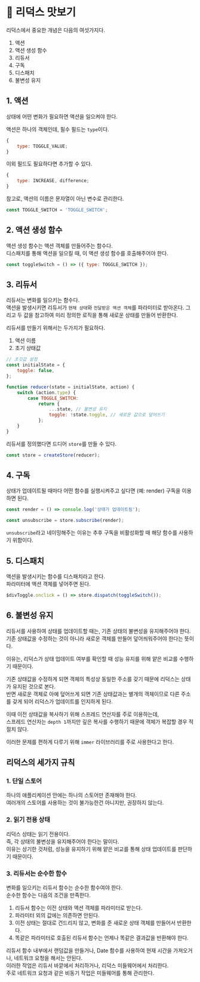 # 💟 리덕스 맛보기

리덕스에서 중요한 개념은 다음의 여섯가지다.

1. 액션
2. 액션 생성 함수
3. 리듀서
4. 구독
5. 디스패치
6. 불변성 유지

## 1. 액션

상태에 어떤 변화가 필요하면 액션을 일으켜야 한다.

액션은 하나의 객체인데, 필수 필드는 `type`이다.

```javascript
{
	type: TOGGLE_VALUE;
}
```

이외 필드도 필요하다면 추가할 수 있다.

```javascript
{
	type: INCREASE, difference;
}
```

참고로, 액션의 이름은 문자열이 아닌 변수로 관리한다.

```javascript
const TOGGLE_SWITCH = 'TOGGLE_SWITCH';
```

## 2. 액션 생성 함수

액션 생성 함수는 액션 객체를 만들어주는 함수다.  
디스패치를 통해 액션을 일으킬 때, 이 액션 생성 함수를 호출해주어야 한다.

```javascript
const toggleSwitch = () => ({ type: TOGGLE_SWITCH });
```

## 3. 리듀서

리듀서는 변화를 일으키는 함수다.  
액션을 발생시키면 리듀서가 `현재 상태`와 `전달받은 액션 객체`를 파라미터로 받아온다.
그리고 두 값을 참고하여 미리 정의한 로직을 통해 새로운 상태를 만들어 반환한다.

리듀서를 만들기 위해서는 두가지가 필요하다.

1. 액션 이름
2. 초기 상태값

```javascript
// 초깃값 설정
const initialState = {
	toggle: false,
};

function reducer(state = initialState, action) {
	switch (action.type) {
		case TOGGLE_SWITCH:
			return {
				...state, // 불변성 유지
				toggle: !state.toggle, // 새로운 값으로 덮어쓰기
			};
	}
}
```

리듀서를 정의했다면 드디어 `store`를 만들 수 있다.

```javascript
const store = createStore(reducer);
```

## 4. 구독

상태가 업데이트될 때마다 어떤 함수를 실행시켜주고 싶다면 (예: render) 구독을 이용하면 된다.

```javascript
const render = () => console.log('상태가 업데이트됨');

const unsubscribe = store.subscribe(render);
```

`unsubscribe`라고 네이밍해주는 이유는 추후 구독을 비활성화할 때 해당 함수를 사용하기 위함이다.

## 5. 디스패치

액션을 발생시키는 함수를 디스패치라고 한다.  
파라미터에 액션 객체를 넣어주면 된다.

```javascript
$divToggle.onclick = () => store.dispatch(toggleSwitch());
```

## 6. 불변성 유지

리듀서를 사용하여 상태를 업데이트할 때는, 기존 상태의 불변성을 유지해주어야 한다.  
기존 상태값을 수정하는 것이 아니라 새로운 객체를 만들어 덮어씌워주어야 한다는 뜻이다.

이유는, 리덕스가 상태 업데이트 여부를 확인할 때 성능 유지를 위해 얕은 비교를 수행하기 때문이다.

기존 상태값을 수정하게 되면 객체의 특성상 동일한 주소를 갖기 때문에 리덕스는 상태가 유지된 것으로 본다.  
반면 새로운 객체로 아예 덮어쓰게 되면 기존 상태값과는 별개의 객체이므로 다른 주소를 갖게 되어 리덕스가 업데이트를 인지하게 된다.

이때 이전 상태값을 복사하기 위해 스프레드 연산자를 주로 이용하는데,  
스프레드 연산자는 `depth 1`까지만 깊은 복사를 수행하기 때문에 객체가 복잡할 경우 적절치 않다.

이러한 문제를 편하게 다루기 위해 `immer` 라이브러리를 주로 사용한다고 한다.

## 리덕스의 세가지 규칙

### 1. 단일 스토어

하나의 애플리케이션 안에는 하나의 스토어만 존재해야 한다.  
여러개의 스토어를 사용하는 것이 불가능한건 아니지만, 권장하지 않는다.

### 2. 읽기 전용 상태

리덕스 상태는 읽기 전용이다.  
즉, 각 상태의 불변성을 유지해주어야 한다는 말이다.  
이유는 상기한 것처럼, 성능을 유지하기 위해 얕은 비교를 통해 상태 업데이트를 판단하기 때문이다.

### 3. 리듀서는 순수한 함수

변화를 일으키는 리듀서 함수는 순수한 함수여야 한다.  
순수한 함수는 다음의 조건을 만족한다.

1. 리듀서 함수는 이전 상태와 액션 객체를 파라미터로 받는다.
2. 파라미터 외의 값에는 의존하면 안된다.
3. 이전 상태는 절대로 건드리지 않고, 변화를 준 새로운 상태 객체를 만들어서 반환한다.
4. 똑같은 파라미터로 호출된 리듀서 함수는 언제나 똑같은 결과값을 반환해야 한다.

리듀서 함수 내부에서 랜덤값을 만들거나, Date 함수를 사용하여 현재 시간을 가져오거나, 네트워크 요청을 해서는 안된다.  
이러한 작업은 리듀서 바깥에서 처리하거나, 리덕스 미들웨어에서 처리한다.  
주로 네트워크 요청과 같은 비동기 작업은 미들웨어를 통해 관리한다.
